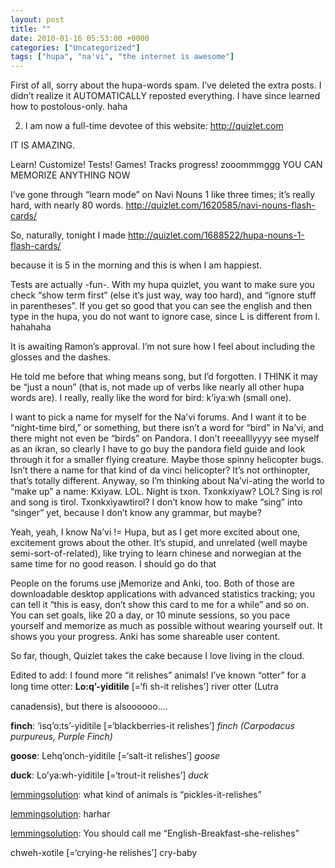 ```yaml
---
layout: post
title: ""
date: 2010-01-16 05:53:00 +0000
categories: ["Uncategorized"]
tags: ["hupa", "na'vi", "the internet is awesome"]
---
```


First of all, sorry about the hupa-words spam. I’ve deleted the extra posts. I didn’t realize it AUTOMATICALLY reposted everything. I have since learned how to postolous-only. haha

2. I am now a full-time devotee of this website: http://quizlet.com

IT IS AMAZING.

Learn! Customize! Tests! Games! Tracks progress! zooommmggg YOU CAN MEMORIZE ANYTHING NOW

I’ve gone through “learn mode” on Navi Nouns 1 like three times; it’s really hard, with nearly 80 words. http://quizlet.com/1620585/navi-nouns-flash-cards/

So, naturally, tonight I made http://quizlet.com/1688522/hupa-nouns-1-flash-cards/

because it is 5 in the morning and this is when I am happiest.

Tests are actually -fun-. With my hupa quizlet, you want to make sure you check “show term first” (else it’s just way, way too hard), and “ignore stuff in parentheses”. If you get so good that you can see the english and then type in the hupa, you do not want to ignore case, since L is different from l. hahahaha

It is awaiting Ramon’s approval. I’m not sure how I feel about including the glosses and the dashes. 

He told me before that whing means song, but I’d forgotten. I THINK it may be “just a noun” (that is, not made up of verbs like nearly all other hupa words are). I really, really like the word for bird: k’iya:wh (small one). 

I want to pick a name for myself for the Na’vi forums. And I want it to be “night-time bird,” or something, but there isn’t a word for “bird” in Na’vi, and there might not even be “birds” on Pandora. I don’t reeealllyyyy see myself as an ikran, so clearly I have to go buy the pandora field guide and look through it for a smaller flying creature. Maybe those spinny helicopter bugs. Isn’t there a name for that kind of da vinci helicopter? It’s not orthinopter, that’s totally different. Anyway, so I’m thinking about Na’vi-ating the world to “make up” a name: Kxìyaw. LOL. Night is txon. Txonkxiyaw? LOL? Sing is rol and song is tìrol. Txonkxìyawtìrol? I don’t know how to make “sing” into “singer” yet, because I don’t know any grammar, but maybe?

Yeah, yeah, I know Na’vi != Hupa, but as I get more excited about one, excitement grows about the other. It’s stupid, and unrelated (well maybe semi-sort-of-related), like trying to learn chinese and norwegian at the same time for no good reason. I should go do that

People on the forums use jMemorize and Anki, too. Both of those are downloadable desktop applications with advanced statistics tracking; you can tell it “this is easy, don’t show this card to me for a while” and so on. You can set goals, like 20 a day, or 10 minute sessions, so you pace yourself and memorize as much as possible without wearing yourself out. It shows you your progress. Anki has some shareable user content. 

So far, though, Quizlet takes the cake because I love living in the cloud.

Edited to add: I found more “it relishes” animals! I’ve known “otter” for a long time otter:  **Lo:q’-yiditile** [=‘ﬁ sh-it relishes’] river otter (Lutra

canadensis), but there is alsoooooo….

**finch**:  ’isq’o:ts’-yiditile  [=‘blackberries-it relishes’] *finch (Carpodacus purpureus, Purple Finch)*

**goose**: Lehq’onch-yiditile  [=‘salt-it relishes’] *goose*

**duck**: Lo’ya:wh-yiditile  [=‘trout-it relishes’] *duck*

[lemmingsolution](http://lemmingsolution.livejournal.com/): what kind of animals is “pickles-it-relishes”

[lemmingsolution](http://lemmingsolution.livejournal.com/): harhar

[lemmingsolution](http://lemmingsolution.livejournal.com/): You should call me “English-Breakfast-she-relishes”

 chweh-xotile [=‘crying-he relishes’] cry-baby